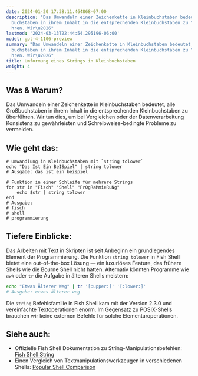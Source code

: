 ```yaml
---
date: 2024-01-20 17:38:11.464868-07:00
description: "Das Umwandeln einer Zeichenkette in Kleinbuchstaben bedeutet, alle Gro\xDF\
  buchstaben in ihrem Inhalt in die entsprechenden Kleinbuchstaben zu \xFCberf\xFC\
  hren. Wir\u2026"
lastmod: '2024-03-13T22:44:54.295196-06:00'
model: gpt-4-1106-preview
summary: "Das Umwandeln einer Zeichenkette in Kleinbuchstaben bedeutet, alle Gro\xDF\
  buchstaben in ihrem Inhalt in die entsprechenden Kleinbuchstaben zu \xFCberf\xFC\
  hren. Wir\u2026"
title: Umformung eines Strings in Kleinbuchstaben
weight: 4
---
```


## Was & Warum?
Das Umwandeln einer Zeichenkette in Kleinbuchstaben bedeutet, alle Großbuchstaben in ihrem Inhalt in die entsprechenden Kleinbuchstaben zu überführen. Wir tun dies, um bei Vergleichen oder der Datenverarbeitung Konsistenz zu gewährleisten und Schreibweise-bedingte Probleme zu vermeiden.

## Wie geht das:
```Fish Shell
# Umwandlung in Kleinbuchstaben mit `string tolower`
echo "Das Ist Ein BeISpiel" | string tolower
# Ausgabe: das ist ein beispiel
```

```Fish Shell
# Funktion in einer Schleife für mehrere Strings
for str in "Fisch" "Shell" "PrOgRaMmieRuNg"
    echo $str | string tolower
end
# Ausgabe:
# fisch
# shell
# programmierung
```

## Tiefere Einblicke:
Das Arbeiten mit Text in Skripten ist seit Anbeginn ein grundlegendes Element der Programmierung. Die Funktion `string tolower` in Fish Shell bietet eine out-of-the-box Lösung — ein luxuriöses Feature, das frühere Shells wie die Bourne Shell nicht hatten. Alternativ könnten Programme wie `awk` oder `tr` die Aufgabe in älteren Shells meistern:

```bash
echo "Etwas Älterer Weg" | tr '[:upper:]' '[:lower:]'
# Ausgabe: etwas älterer weg
```

Die `string` Befehlsfamilie in Fish Shell kam mit der Version 2.3.0 und vereinfachte Textoperationen enorm. Im Gegensatz zu POSIX-Shells brauchen wir keine externen Befehle für solche Elementaroperationen.

## Siehe auch:
- Offizielle Fish Shell Dokumentation zu String-Manipulationsbefehlen: [Fish Shell String](https://fishshell.com/docs/current/commands.html#string)
- Einen Vergleich von Textmanipulationswerkzeugen in verschiedenen Shells: [Popular Shell Comparison](https://hyperpolyglot.org/unix-shells)
